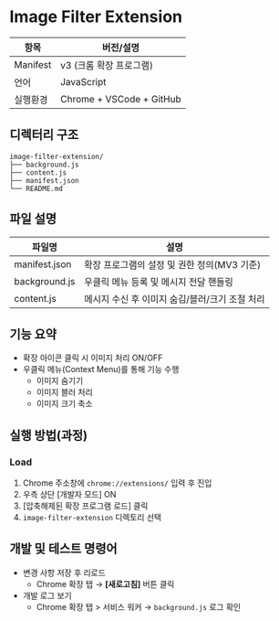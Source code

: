 # Image Filter Extension

| 항목 | 버전/설명 |
|------------|------------------------|
| Manifest | v3 (크롬 확장 프로그램) |
| 언어 | JavaScript |
| 실행환경 | Chrome + VSCode + GitHub |

## 디렉터리 구조
```
image-filter-extension/
├── background.js
├── content.js
├── manifest.json
└── README.md
```

## 파일 설명

| 파일명 | 설명 |
|------------------|--------------------------------|
| manifest.json | 확장 프로그램의 설정 및 권한 정의(MV3 기준) |
| background.js | 우클릭 메뉴 등록 및 메시지 전달 핸들링 |
| content.js | 메시지 수신 후 이미지 숨김/블러/크기 조절 처리 |

## 기능 요약
- 확장 아이콘 클릭 시 이미지 처리 ON/OFF
- 우클릭 메뉴(Context Menu)를 통해 기능 수행
  - 이미지 숨기기
  - 이미지 블러 처리
  - 이미지 크기 축소

## 실행 방법(과정)
### Load
1. Chrome 주소창에 `chrome://extensions/` 입력 후 진입
2. 우측 상단 [개발자 모드] ON
3. [압축해제된 확장 프로그램 로드] 클릭
4. `image-filter-extension` 디렉토리 선택

## 개발 및 테스트 명령어
- 변경 사항 저장 후 리로드
  - Chrome 확장 탭 → **[새로고침]** 버튼 클릭
- 개발 로그 보기
  - Chrome 확장 탭 > 서비스 워커 → `background.js` 로그 확인